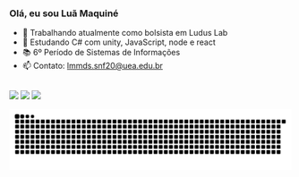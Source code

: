 ### Olá, eu sou Luã Maquiné

- 🔭 Trabalhando atualmente como bolsista em Ludus Lab
- 🌱 Estudando C# com unity, JavaScript, node e react
- 📚 6º Período de Sistemas de Informações
- 📫 Contato: lmmds.snf20@uea.edu.br
</div>
  
 ##
 
<div> 
  <a href="https://www.instagram.com/luan_maquine/" target="_blank"><img src="https://img.shields.io/badge/-Instagram-%23E4405F?style=for-the-badge&logo=instagram&logoColor=white" target="_blank"></a>
  <a href = "mailto:luanmaquine2@gmail.com"><img src="https://img.shields.io/badge/-Gmail-%23333?style=for-the-badge&logo=gmail&logoColor=white" target="_blank"></a>
  <a href="https://www.linkedin.com/in/lu%C3%A3-maquin%C3%A9-56a729bb/" target="_blank"><img src="https://img.shields.io/badge/-LinkedIn-%230077B5?style=for-the-badge&logo=linkedin&logoColor=white" target="_blank"></a> 
 
  ![Snake animation](https://github.com/luamaquine/luamaquine/blob/output/github-contribution-grid-snake.svg)
 
</div>
